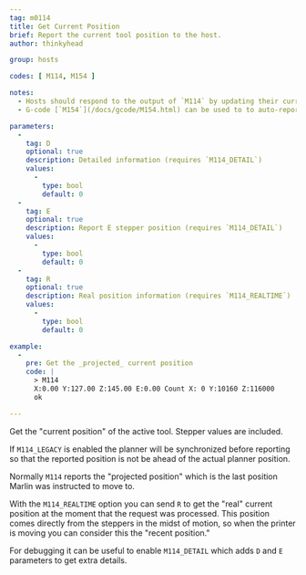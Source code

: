 ```yaml
---
tag: m0114
title: Get Current Position
brief: Report the current tool position to the host.
author: thinkyhead

group: hosts

codes: [ M114, M154 ]

notes:
  - Hosts should respond to the output of `M114` by updating their current position.
  - G-code [`M154`](/docs/gcode/M154.html) can be used to to auto-report positions to the host, reducing serial traffic.

parameters:
  -
    tag: D
    optional: true
    description: Detailed information (requires `M114_DETAIL`)
    values:
      -
        type: bool
        default: 0
  -
    tag: E
    optional: true
    description: Report E stepper position (requires `M114_DETAIL`)
    values:
      -
        type: bool
        default: 0
  -
    tag: R
    optional: true
    description: Real position information (requires `M114_REALTIME`)
    values:
      -
        type: bool
        default: 0

example:
  -
    pre: Get the _projected_ current position
    code: |
      > M114
      X:0.00 Y:127.00 Z:145.00 E:0.00 Count X: 0 Y:10160 Z:116000
      ok

---
```

Get the "current position" of the active tool. Stepper values are included.

If `M114_LEGACY` is enabled the planner will be synchronized before reporting so that the reported position is not be ahead of the actual planner position.

Normally `M114` reports the "projected position" which is the last position Marlin was instructed to move to.

With the `M114_REALTIME` option you can send `R` to get the "real" current position at the moment that the request was processed. This position comes directly from the steppers in the midst of motion, so when the printer is moving you can consider this the "recent position."

For debugging it can be useful to enable `M114_DETAIL` which adds `D` and `E` parameters to get extra details.
